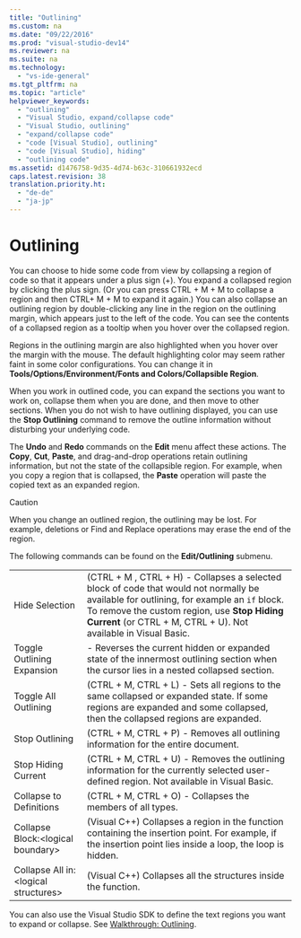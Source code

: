 ```yaml
---
title: "Outlining"
ms.custom: na
ms.date: "09/22/2016"
ms.prod: "visual-studio-dev14"
ms.reviewer: na
ms.suite: na
ms.technology: 
  - "vs-ide-general"
ms.tgt_pltfrm: na
ms.topic: "article"
helpviewer_keywords: 
  - "outlining"
  - "Visual Studio, expand/collapse code"
  - "Visual Studio, outlining"
  - "expand/collapse code"
  - "code [Visual Studio], outlining"
  - "code [Visual Studio], hiding"
  - "outlining code"
ms.assetid: d1476758-9d35-4d74-b63c-310661932ecd
caps.latest.revision: 38
translation.priority.ht: 
  - "de-de"
  - "ja-jp"
---
```

# Outlining
You can choose to hide some code from view by collapsing a region of code so that it appears under a plus sign (+). You expand a collapsed region by clicking the plus sign. (Or you can press CTRL + M + M to collapse a region and then CTRL+ M + M to expand it again.) You can also collapse an outlining region by double-clicking any line in the region on the outlining margin, which appears just to the left of the code. You can see the contents of a collapsed region as a tooltip when you hover over the collapsed region.  
  
 Regions in the outlining margin are also highlighted when you hover over the margin with the mouse. The default highlighting color may seem rather faint in some color configurations. You can change it in **Tools/Options/Environment/Fonts and Colors/Collapsible Region**.  
  
 When you work in outlined code, you can expand the sections you want to work on, collapse them when you are done, and then move to other sections. When you do not wish to have outlining displayed, you can use the **Stop Outlining** command to remove the outline information without disturbing your underlying code.  
  
 The **Undo** and **Redo** commands on the **Edit** menu affect these actions. The **Copy**, **Cut**, **Paste**, and drag-and-drop operations retain outlining information, but not the state of the collapsible region. For example, when you copy a region that is collapsed, the **Paste** operation will paste the copied text as an expanded region.  
  
> [!CAUTION]
>  When you change an outlined region, the outlining may be lost. For example, deletions or Find and Replace operations may erase the end of the region.  
  
 The following commands can be found on the **Edit/Outlining** submenu.  
  
|||  
|-|-|  
|Hide Selection|(CTRL + M , CTRL + H) - Collapses a selected block of code that would not normally be available for outlining, for example an `if` block. To remove the custom region, use **Stop Hiding Current** (or CTRL + M, CTRL + U). Not available in Visual Basic.|  
|Toggle Outlining Expansion|- Reverses the current hidden or expanded state of the innermost outlining section when the cursor lies in a nested collapsed section.|  
|Toggle All Outlining|(CTRL + M, CTRL + L) - Sets all regions to the same collapsed or expanded state. If some regions are expanded and some collapsed, then the collapsed regions are expanded.|  
|Stop Outlining|(CTRL + M, CTRL + P) - Removes all outlining information for the entire document.|  
|Stop Hiding Current|(CTRL + M, CTRL + U)  - Removes the outlining information for the currently selected user-defined region. Not available in Visual Basic.|  
|Collapse to Definitions|(CTRL + M, CTRL + O) - Collapses the members of all types.|  
|Collapse Block:\<logical boundary>|(Visual C++) Collapses a region in the function containing the insertion point. For example, if the insertion point lies inside a loop, the loop is hidden.|  
|Collapse All in: \<logical structures>|(Visual C++) Collapses all the structures inside the function.|  
  
 You can also use the Visual Studio SDK to define the text regions you want to expand or collapse. See [Walkthrough: Outlining](../vs140/walkthrough--outlining.md).